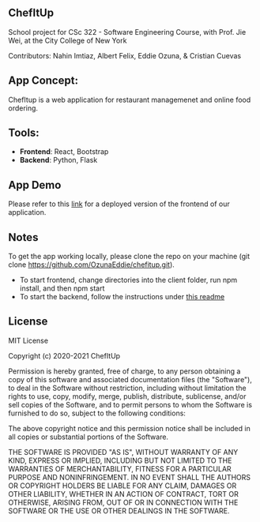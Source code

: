 ## ChefItUp
School project for CSc 322 - Software Engineering Course, with Prof. Jie Wei, at the City College of New York

Contributors: Nahin Imtiaz, Albert Felix, Eddie Ozuna, & Cristian Cuevas

## App Concept:
ChefItup is a web application for restaurant managemenet and online food ordering.

## Tools:
- **Frontend**: React, Bootstrap
- **Backend**: Python, Flask


## App Demo
Please refer to this [link](https://www.acen-chefitup.herokuapp.com) for a deployed version of the frontend of our application.

## Notes
To get the app working locally, please clone the repo on your machine (git clone https://github.com/OzunaEddie/chefitup.git).
- To start frontend, change directories into the client folder, run npm install, and then npm start
- To start the backend, follow the instructions under [this readme](https://github.com/OzunaEddie/chefitup/blob/master/server/README.md)

## License

MIT License

Copyright (c) 2020-2021 ChefItUp

Permission is hereby granted, free of charge, to any person obtaining a copy of this software and associated documentation files (the "Software"), to deal in the Software without restriction, including without limitation the rights to use, copy, modify, merge, publish, distribute, sublicense, and/or sell copies of the Software, and to permit persons to whom the Software is furnished to do so, subject to the following conditions:

The above copyright notice and this permission notice shall be included in all copies or substantial portions of the Software.

THE SOFTWARE IS PROVIDED "AS IS", WITHOUT WARRANTY OF ANY KIND, EXPRESS OR IMPLIED, INCLUDING BUT NOT LIMITED TO THE WARRANTIES OF MERCHANTABILITY, FITNESS FOR A PARTICULAR PURPOSE AND NONINFRINGEMENT. IN NO EVENT SHALL THE AUTHORS OR COPYRIGHT HOLDERS BE LIABLE FOR ANY CLAIM, DAMAGES OR OTHER LIABILITY, WHETHER IN AN ACTION OF CONTRACT, TORT OR OTHERWISE, ARISING FROM, OUT OF OR IN CONNECTION WITH THE SOFTWARE OR THE USE OR OTHER DEALINGS IN THE SOFTWARE.
